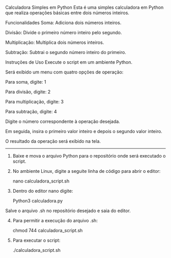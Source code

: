Calculadora Simples em Python
Esta é uma simples calculadora em Python que realiza operações básicas entre dois números inteiros.

Funcionalidades
Soma: Adiciona dois números inteiros.

Divisão: Divide o primeiro número inteiro pelo segundo.

Multiplicação: Multiplica dois números inteiros.

Subtração: Subtrai o segundo número inteiro do primeiro.

Instruções de Uso
Execute o script em um ambiente Python.

Será exibido um menu com quatro opções de operação:

Para soma, digite: 1

Para divisão, digite: 2

Para multiplicação, digite: 3

Para subtração, digite: 4

Digite o número correspondente à operação desejada.

Em seguida, insira o primeiro valor inteiro e depois o segundo valor inteiro.

O resultado da operação será exibido na tela.

____________________________________________________________________________________________________

1. Baixe e mova o arquivo Python para o repositório onde será executado o script.
  
2. No ambiente Linux, digite a seguite linha de código para abrir o editor:

	nano calculadora_script.sh

3. Dentro do editor nano digite:

	Python3 calculadora.py

Salve o arquivo .sh no repositório desejado e saia do editor.

4. Para permitir a execução do arquivo .sh:

	chmod 744 calculadora_script.sh

5. Para executar o script: 

	./calculadora_script.sh

